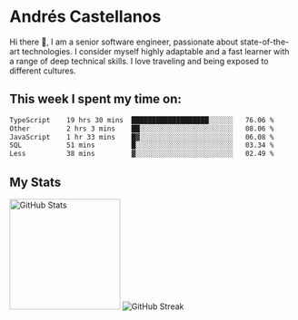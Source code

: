 # Andrés Castellanos

Hi there 👋, I am a senior software engineer, passionate about state-of-the-art technologies. I consider myself highly adaptable and a fast learner with a range of deep technical skills. I love traveling and being exposed to different cultures.

## This week I spent my time on:

<!--START_SECTION:waka-->

```txt
TypeScript    19 hrs 30 mins  ███████████████████░░░░░░   76.06 %
Other         2 hrs 3 mins    ██░░░░░░░░░░░░░░░░░░░░░░░   08.06 %
JavaScript    1 hr 33 mins    █▓░░░░░░░░░░░░░░░░░░░░░░░   06.08 %
SQL           51 mins         █░░░░░░░░░░░░░░░░░░░░░░░░   03.34 %
Less          38 mins         ▓░░░░░░░░░░░░░░░░░░░░░░░░   02.49 %
```

<!--END_SECTION:waka-->

## My Stats

<img height="195" src="https://github-readme-stats.vercel.app/api?username=andrescv&show_icons=true&theme=onedark&hide_border=true&card_width=495" alt="GitHub Stats" />

<img src="https://streak-stats.demolab.com?user=andrescv&theme=one-dark-pro&hide_border=true" alt="GitHub Streak" />
